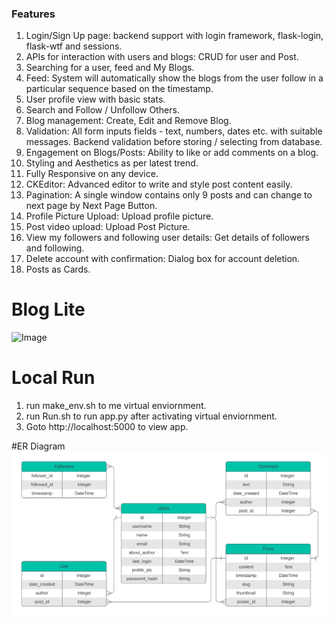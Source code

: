 ### Features

1.	Login/Sign Up page: backend support with login framework, flask-login, flask-wtf and sessions.
2.	APIs for interaction with users and blogs: CRUD for user and Post.
3.	Searching for a user, feed and My Blogs.
4.	Feed: System will automatically show the blogs from the user follow in a particular sequence based on the timestamp.
5.	User profile view with basic stats.
6.	Search and Follow / Unfollow Others.
7.	Blog management: Create, Edit and Remove Blog.
8.	Validation: All form inputs fields - text, numbers, dates etc. with suitable messages. Backend validation before storing / selecting from database.
9.	Engagement on Blogs/Posts: Ability to like or add comments on a blog.
10.	Styling and Aesthetics as per latest trend.
11.	Fully Responsive on any device.
12.	CKEditor: Advanced editor to write and style post content easily.
13.	Pagination: A single window contains only 9 posts and can change to next page by Next Page Button.
14.	Profile Picture Upload: Upload profile picture.
15.	Post video upload: Upload Post Picture.
16.	View my followers and following user details: Get details of followers and following.
17.	Delete account with confirmation: Dialog box for account deletion.
18.	Posts as Cards.


# Blog Lite

![Image](./images/image-file.png)

# Local Run
1. run make_env.sh to me virtual enviornment.
2. run Run.sh to run app.py after activating virtual enviornment.
3. Goto http://localhost:5000 to view app.

#ER Diagram
![Image](https://raw.githubusercontent.com/bhavesh-21/Images/2992094a1d9a887e37d66461adda5c32e80ba715/MAD-1-BlogLite-ER-diagram.png)
